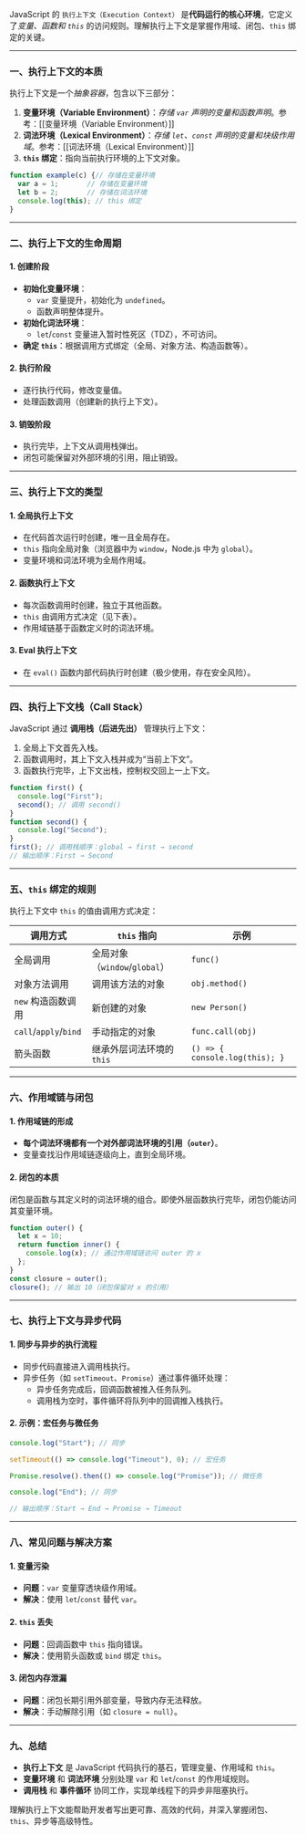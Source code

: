 JavaScript 的 `执行上下文（Execution Context）` 是**代码运行的核心环境**，它定义了*变量、函数和 `this`* 的访问规则。理解执行上下文是掌握作用域、闭包、`this` 绑定的关键。

---

### 一、执行上下文的本质
执行上下文是一个*抽象容器*，包含以下三部分：
1. **变量环境（Variable Environment）**：*存储 `var` 声明的变量和函数声明*。参考：[[变量环境（Variable Environment）]]
2. **词法环境（Lexical Environment）**：*存储 `let`、`const` 声明的变量和块级作用域*。参考：[[词法环境（Lexical Environment）]]
3. **`this` 绑定**：指向当前执行环境的上下文对象。

```javascript
function example(c) {// 存储在变量环境
  var a = 1;       // 存储在变量环境
  let b = 2;       // 存储在词法环境
  console.log(this); // this 绑定
}
```

---

### 二、执行上下文的生命周期
#### 1. 创建阶段
- **初始化变量环境**：
  - `var` 变量提升，初始化为 `undefined`。
  - 函数声明整体提升。
- **初始化词法环境**：
  - `let`/`const` 变量进入暂时性死区（TDZ），不可访问。
- **确定 `this`**：根据调用方式绑定（全局、对象方法、构造函数等）。

#### 2. 执行阶段
- 逐行执行代码，修改变量值。
- 处理函数调用（创建新的执行上下文）。

#### 3. 销毁阶段
- 执行完毕，上下文从调用栈弹出。
- 闭包可能保留对外部环境的引用，阻止销毁。

---

### 三、执行上下文的类型
#### 1. 全局执行上下文
- 在代码首次运行时创建，唯一且全局存在。
- `this` 指向全局对象（浏览器中为 `window`，Node.js 中为 `global`）。
- 变量环境和词法环境为全局作用域。

#### 2. 函数执行上下文
- 每次函数调用时创建，独立于其他函数。
- `this` 由调用方式决定（见下表）。
- 作用域链基于函数定义时的词法环境。

#### 3. Eval 执行上下文
- 在 `eval()` 函数内部代码执行时创建（极少使用，存在安全风险）。

---

### 四、执行上下文栈（Call Stack）
JavaScript 通过 **调用栈（后进先出）** 管理执行上下文：
1. 全局上下文首先入栈。
2. 函数调用时，其上下文入栈并成为“当前上下文”。
3. 函数执行完毕，上下文出栈，控制权交回上一上下文。

```javascript
function first() {
  console.log("First");
  second(); // 调用 second()
}
function second() {
  console.log("Second");
}
first(); // 调用栈顺序：global → first → second
// 输出顺序：First → Second
```

---

### 五、`this` 绑定的规则
执行上下文中 `this` 的值由调用方式决定：

| **调用方式**           | **`this` 指向**               | 示例                          |
|------------------------|------------------------------|-------------------------------|
| 全局调用               | 全局对象（`window`/`global`） | `func()`                      |
| 对象方法调用           | 调用该方法的对象              | `obj.method()`                |
| `new` 构造函数调用     | 新创建的对象                  | `new Person()`                |
| `call`/`apply`/`bind`  | 手动指定的对象                | `func.call(obj)`              |
| 箭头函数               | 继承外层词法环境的 `this`     | `() => { console.log(this); }` |

---

### 六、作用域链与闭包
#### 1. 作用域链的形成
- **每个词法环境都有一个对外部词法环境的引用（`outer`）**。
- 变量查找沿作用域链逐级向上，直到全局环境。

#### 2. 闭包的本质
闭包是函数与其定义时的词法环境的组合。即使外层函数执行完毕，闭包仍能访问其变量环境。

```javascript
function outer() {
  let x = 10;
  return function inner() {
    console.log(x); // 通过作用域链访问 outer 的 x
  };
}
const closure = outer();
closure(); // 输出 10（闭包保留对 x 的引用）
```

---

### 七、执行上下文与异步代码
#### 1. 同步与异步的执行流程
- 同步代码直接进入调用栈执行。
- 异步任务（如 `setTimeout`、`Promise`）通过事件循环处理：
  - 异步任务完成后，回调函数被推入任务队列。
  - 调用栈为空时，事件循环将队列中的回调推入栈执行。

#### 2. 示例：宏任务与微任务
```javascript
console.log("Start"); // 同步

setTimeout(() => console.log("Timeout"), 0); // 宏任务

Promise.resolve().then(() => console.log("Promise")); // 微任务

console.log("End"); // 同步

// 输出顺序：Start → End → Promise → Timeout
```

---

### 八、常见问题与解决方案
#### 1. 变量污染
- **问题**：`var` 变量穿透块级作用域。
- **解决**：使用 `let`/`const` 替代 `var`。

#### 2. `this` 丢失
- **问题**：回调函数中 `this` 指向错误。
- **解决**：使用箭头函数或 `bind` 绑定 `this`。

#### 3. 闭包内存泄漏
- **问题**：闭包长期引用外部变量，导致内存无法释放。
- **解决**：手动解除引用（如 `closure = null`）。

---

### 九、总结
- **执行上下文** 是 JavaScript 代码执行的基石，管理变量、作用域和 `this`。
- **变量环境** 和 **词法环境** 分别处理 `var` 和 `let`/`const` 的作用域规则。
- **调用栈** 和 **事件循环** 协同工作，实现单线程下的异步非阻塞执行。

理解执行上下文能帮助开发者写出更可靠、高效的代码，并深入掌握闭包、`this`、异步等高级特性。